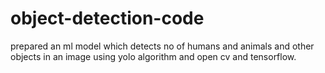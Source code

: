 # object-detection-code
prepared an ml model which detects no of humans and animals and other objects in an image using yolo algorithm and open cv and tensorflow.

